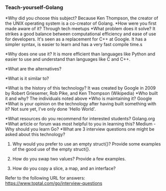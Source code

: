 ### Teach-yourself-Golang

*Why did you choose this subject? Because Ken Thompson, the creator of the UNIX operating system is a co-creator of Golang.
*How were you first made aware of it? Through tech meetups
*What problem does it solve? It strikes a good balance between computational efficiency and ease of use for developers. It's seen as a replacement for C++ at Google. It has a simpler syntax, is easier to learn and has a very fast compile time.s

*Why does one use it? It is more efficient than languages like Python and easier to use and understand than languages like C and C++.

*What are the alternatives? 

*What is it similar to?

*What is the history of this technology? It was created by Google in 2009 by Robert Griesemer, Rob Pike, and Ken Thompson (Wikipedia)
*Who built it and why? The individuals noted above
*Who is maintaining it? Google
*What is your opinion on the technology after having built something with it? Not sure yet, I've only done 'Hello World'.

*What resources do you recommend for interested students? Golang.org
*What article or forum was most helpful to you in learning this? Medium - Why should you learn Go?
*What are 3 interview questions one might be asked about this technology?
1) Why would you prefer to use an empty struct{}? Provide some examples of the good use of the empty struct{}.

2) How do you swap two values? Provide a few examples.

3) How do you copy a slice, a map, and an interface?

Refer to the following URL for answers: https://www.toptal.com/go/interview-questions